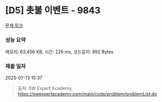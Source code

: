 # [D5] 촛불 이벤트 - 9843 

[문제 링크](https://swexpertacademy.com/main/code/problem/problemDetail.do?contestProbId=AXGBKzuaPOoDFAXR) 

### 성능 요약

메모리: 63,456 KB, 시간: 226 ms, 코드길이: 892 Bytes

### 제출 일자

2025-07-13 15:37



> 출처: SW Expert Academy, https://swexpertacademy.com/main/code/problem/problemList.do